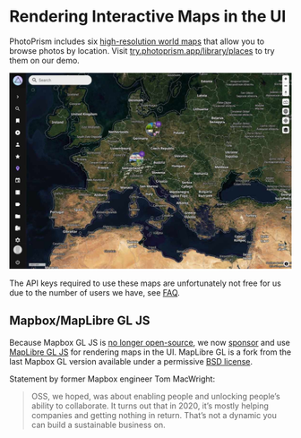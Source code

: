 # Rendering Interactive Maps in the UI

PhotoPrism includes six [high-resolution world maps](https://try.photoprism.app/library/places) that allow you to browse photos by location.
Visit [try.photoprism.app/library/places](https://try.photoprism.app/library/places) to try them on our demo.

![Places UI Example](./img/developer-guide-map-2502.jpg)

The API keys required to use these maps are unfortunately not free for us due to the number of users we have, see [FAQ](../faq.md).

## Mapbox/MapLibre GL JS ##

Because Mapbox GL JS is [no longer open-source](https://wptavern.com/mapbox-gl-js-is-no-longer-open-source),
we now [sponsor](https://github.com/orgs/photoprism/sponsoring) and use [MapLibre GL JS](https://github.com/maplibre/maplibre-gl-js)
for rendering maps in the UI. MapLibre GL is a fork from the last Mapbox GL version available under a permissive
[BSD license](https://github.com/mapbox/mapbox-gl-js/tree/v1.13.2).

Statement by former Mapbox engineer Tom MacWright:

> OSS, we hoped, was about enabling people and unlocking people’s ability to collaborate. It turns out that in 2020, it’s mostly helping companies and getting nothing in return. That’s not a dynamic you can build a sustainable business on.
